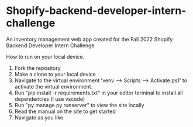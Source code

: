 # Shopify-backend-developer-intern-challenge
 An inventory management web app created for the Fall 2022 Shopify Backend Developer Intern Challenge


How to run on your local device.

1. Fork the repository
2. Make a clone to your local device
3. Navigate to the virtual environment 'venv --> Scripts --> Activate.ps1' to activate the virtual environment.
4. Run "pip install -r requirements.txt" in your editor terminal to install all dependencies (I use vscode)
5. Run "py manage.py runserver" to view the site locally
6. Read the manual on the site to get started 
7. Navigate as you like
